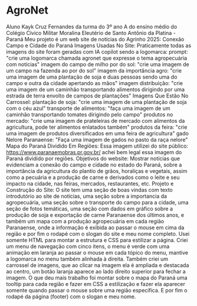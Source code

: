 # AgroNet
Aluno Kayk Cruz Fernandes da turma do 3º ano A do ensino médio do Colégio Cívico Militar Moralina Eleutério de Santo Antônio da Platina - Paraná
Meu projeto é um web site de notícias do Agrinho 2025: Conexão Campo e Cidade do Paraná
Imagens Usadas No Site:
Praticamente todas as imagens do site foram geradas com IA copilot
sendo a logomarca: prompt: "crie uma logomarca chamada agronet que expresse o tema agropecuária com notícias"
imagem do campo de milho por do sol: "crie uma imagem de um campo na fazenda ao por do sol"
imagem da importância agro: "crie uma imagem de uma plantação de soja e duas pessoas sendo uma do campo e outra da cidade apertando as mãos"
imagem distribuição: "crie uma imagem de um caminhão transportando alimentos dirigindo por uma estrada de terra envolto de campos de plantações"
Imagens Que Estão No Carrossel:
plantação de soja: "crie uma imagem de uma plantação de soja com o céu azul"
transporte de alimentos: "faça uma imagem de um caminhão transportando tomates dirigindo pelo campo"
produtos no mercado: "crie uma imagem de prateleiras de mercado com alimentos da agricultura, pode ter alimentos enlatados também"
produtos da feira: "crie uma imagem de produtos diversificados em uma feira de agricultura"
gado Nelore Paranaense: "Faça uma imagem de gados no pasto da raça nelore"
Mapa do Paraná Dividido Em Regiões:
Essa imagem utilizei do site público: https://www.paranaemobras.pr.gov.br/ achei bem legal essa imagem do Paraná dividido por regiões.
Objetivos do website:
Mostrar notícias que evidenciam a conexão do campo e cidade no estado do Paraná, sobre a importância da agricultura do plantio de grãos, horaliças e vegetais, assim como a pecuária e a produção de carne e derivados como o leite e seu impacto na cidade, nas feiras, mercados, restaurantes, etc.
Projeto e Construção do Site:
O site tem uma seção de boas vindas com texto introdutório ao site de notícias, uma seção sobre a importancia da agropecuária, uma seção sobre o transporte do campo para a cidade, uma seção de fotos temáticas, uma seção com dados em gráfico sobre a produção de soja e exportação de carne Paranaense dos últimos anos, e também um mapa com a produção agropecuária em cada região Paranaense, onde a informação é exibida ao passar o mouse em cima da região e por fim o rodapé com o slogan do site e meu nome completo.
Usei somente HTML para montar a estrutura e CSS para estilizar a página.
Criei um menu de navegação com cinco itens, o menu é verde com uma animação em laranja ao passar o mouse em cada tópico do menu, mantive a logomarca no menu também alinhada à direita.
Também criei um carrossel de imagens, que ao clicar na imagem ela é ampliada e destacada ao centro, um botão laranja aparece ao lado direito superior para fechar a imagem.
O que deu mais trabalho foi montar sobre o mapa do Paraná uma tooltip para cada região e fazer em CSS a estilização e fazer ela aparecer somente quando passar o mouse sobre uma região específica.
E por fim o rodapé da página (footer) com o slogan e meu nome.





